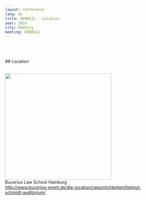 ```yaml
---
layout: conference
lang: de
title: DENOG11 - Location
year: 2019
city: Hamburg
meeting: DENOG11
---
```

<br>
<br>
<br>
## Location
<br>
<br>

 <img src='http://www.bucerius-event.de/fileadmin/_processed_/csm_aussen_auditorium_f39f1fa2e4.jpg' style='width:350px;'><br>
Bucerius Law School Hamburg <br>
<a href='http://www.bucerius-event.de/die-location/raeumlichkeiten/helmut-schmidt-auditorium/' target='_new'>http://www.bucerius-event.de/die-location/raeumlichkeiten/helmut-schmidt-auditorium/</a>
<br>
<br>
<br>
